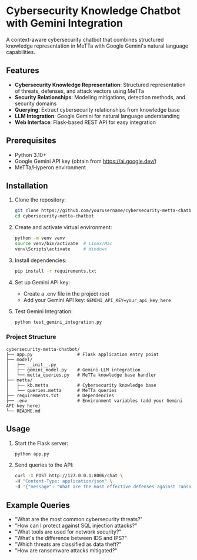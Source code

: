 # Cybersecurity Knowledge Chatbot with Gemini Integration 

A context-aware cybersecurity chatbot that combines structured knowledge representation in MeTTa with Google Gemini's natural language capabilities.

## Features

- **Cybersecurity Knowledge Representation**: Structured representation of threats, defenses, and attack vectors using MeTTa
- **Security Relationships**: Modeling mitigations, detection methods, and security domains
- **Querying**: Extract cybersecurity relationships from knowledge base
- **LLM Integration**: Google Gemini for natural language understanding
- **Web Interface**: Flask-based REST API for easy integration

## Prerequisites

- Python 3.10+
- Google Gemini API key (obtain from https://ai.google.dev/)
- MeTTa/Hyperon environment

## Installation

1. Clone the repository:
   ```bash
   git clone https://github.com/yourusername/cybersecurity-metta-chatbot.git
   cd cybersecurity-metta-chatbot 
   ```

2. Create and activate virtual environment:
   ```bash
   python -m venv venv
   source venv/bin/activate  # Linux/Mac
   venv\Scripts\activate     # Windows
   ```
3. Install dependencies:
   ```bash 
   pip install -r requirements.txt 
   ```
4. Set up Gemini API key:
   - Create a .env file in the project root
   - Add your Gemini API key: `GEMINI_API_KEY=your_api_key_here`

5. Test Gemini Integration:
   ```bash
   python test_gemini_integration.py
   ```
  
### Project Structure
```
cybersecurity-metta-chatbot/
├── app.py                 # Flask application entry point
├── model/
│   ├── __init__.py
│   ├── gemini_model.py    # Gemini LLM integration
│   └── metta_queries.py   # MeTTa knowledge base handler
├── metta/
│   ├── kb.metta           # Cybersecurity knowledge base
│   └── queries.metta      # MeTTa queries
├── requirements.txt       # Dependencies
├── .env                   # Environment variables (add your Gemini API key here)
└── README.md 
```
## Usage
1. Start the Flask server:
   ```bash
   python app.py 
   ```
2. Send queries to the API:
   ```bash
   curl -X POST http://127.0.0.1:8006/chat \
   -H "Content-Type: application/json" \
   -d '{"message": "What are the most effective defenses against ransomware?"}'
   ```

## Example Queries
- "What are the most common cybersecurity threats?"
- "How can I protect against SQL injection attacks?"
- "What tools are used for network security?"
- "What's the difference between IDS and IPS?"
- "Which threats are classified as data theft?"
- "How are ransomware attacks mitigated?"